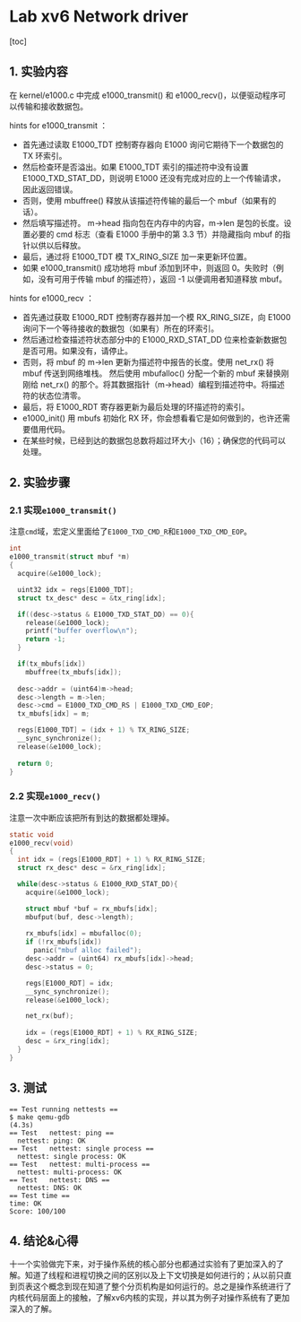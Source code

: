 # Lab xv6 Network driver

[toc]

## 1. 实验内容

在 kernel/e1000.c 中完成 e1000_transmit() 和 e1000_recv()，以便驱动程序可以传输和接收数据包。

hints for e1000_transmit ： 

* 首先通过读取 E1000_TDT 控制寄存器向 E1000 询问它期待下一个数据包的 TX 环索引。
*  然后检查环是否溢出。如果 E1000_TDT 索引的描述符中没有设置 E1000_TXD_STAT_DD，则说明 E1000 还没有完成对应的上一个传输请求，因此返回错误。
*  否则，使用 mbuffree() 释放从该描述符传输的最后一个 mbuf（如果有的话）。 
* 然后填写描述符。 m->head 指向包在内存中的内容，m->len 是包的长度。设置必要的 cmd 标志（查看 E1000 手册中的第 3.3 节）并隐藏指向 mbuf 的指针以供以后释放。
*  最后，通过将 E1000_TDT 模 TX_RING_SIZE 加一来更新环位置。
*  如果 e1000_transmit() 成功地将 mbuf 添加到环中，则返回 0。失败时（例如，没有可用于传输 mbuf 的描述符），返回 -1 以便调用者知道释放 mbuf。

hints for e1000_recv ： 

* 首先通过获取 E1000_RDT 控制寄存器并加一个模 RX_RING_SIZE，向 E1000 询问下一个等待接收的数据包（如果有）所在的环索引。
*  然后通过检查描述符状态部分中的 E1000_RXD_STAT_DD 位来检查新数据包是否可用。如果没有，请停止。 
* 否则，将 mbuf 的 m->len 更新为描述符中报告的长度。使用 net_rx() 将 mbuf 传送到网络堆栈。 然后使用 mbufalloc() 分配一个新的 mbuf 来替换刚刚给 net_rx() 的那个。将其数据指针（m->head）编程到描述符中。将描述符的状态位清零。 
* 最后，将 E1000_RDT 寄存器更新为最后处理的环描述符的索引。
*  e1000_init() 用 mbufs 初始化 RX 环，你会想看看它是如何做到的，也许还需要借用代码。 
* 在某些时候，已经到达的数据包总数将超过环大小（16）；确保您的代码可以处理。

## 2. 实验步骤

### 2.1 实现`e1000_transmit()`

注意`cmd`域，宏定义里面给了`E1000_TXD_CMD_R`和`E1000_TXD_CMD_EOP`。

```c
int
e1000_transmit(struct mbuf *m)
{
  acquire(&e1000_lock);

  uint32 idx = regs[E1000_TDT];
  struct tx_desc* desc = &tx_ring[idx];

  if((desc->status & E1000_TXD_STAT_DD) == 0){
    release(&e1000_lock);
    printf("buffer overflow\n");
    return -1;
  }

  if(tx_mbufs[idx])
    mbuffree(tx_mbufs[idx]);
  
  desc->addr = (uint64)m->head;
  desc->length = m->len;
  desc->cmd = E1000_TXD_CMD_RS | E1000_TXD_CMD_EOP;
  tx_mbufs[idx] = m;

  regs[E1000_TDT] = (idx + 1) % TX_RING_SIZE;
  __sync_synchronize();
  release(&e1000_lock);
  
  return 0;
}
```



### 2.2 实现`e1000_recv()`

注意一次中断应该把所有到达的数据都处理掉。

```c
static void
e1000_recv(void)
{
  int idx = (regs[E1000_RDT] + 1) % RX_RING_SIZE;
  struct rx_desc* desc = &rx_ring[idx];

  while(desc->status & E1000_RXD_STAT_DD){
    acquire(&e1000_lock);

    struct mbuf *buf = rx_mbufs[idx];
    mbufput(buf, desc->length);
    
    rx_mbufs[idx] = mbufalloc(0);
    if (!rx_mbufs[idx])
      panic("mbuf alloc failed");
    desc->addr = (uint64) rx_mbufs[idx]->head;
    desc->status = 0;

    regs[E1000_RDT] = idx;
    __sync_synchronize();
    release(&e1000_lock);

    net_rx(buf);
    
    idx = (regs[E1000_RDT] + 1) % RX_RING_SIZE;
    desc = &rx_ring[idx];
  }
}
```



## 3. 测试

```shell
== Test running nettests == 
$ make qemu-gdb
(4.3s) 
== Test   nettest: ping == 
  nettest: ping: OK 
== Test   nettest: single process == 
  nettest: single process: OK 
== Test   nettest: multi-process == 
  nettest: multi-process: OK 
== Test   nettest: DNS == 
  nettest: DNS: OK 
== Test time == 
time: OK 
Score: 100/100
```



## 4. 结论&心得

十一个实验做完下来，对于操作系统的核心部分也都通过实验有了更加深入的了解。知道了线程和进程切换之间的区别以及上下文切换是如何进行的；从以前只直到页表这个概念到现在知道了整个分页机构是如何运行的。总之是操作系统进行了内核代码层面上的接触，了解xv6内核的实现，并以其为例子对操作系统有了更加深入的了解。



